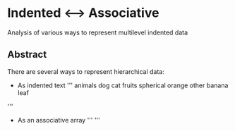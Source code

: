 # Indented <--> Associative
Analysis of various ways to represent multilevel indented data

## Abstract
There are several ways to represent hierarchical data:
* As indented text
'''
animals
	dog
	cat
fruits
	spherical
		orange
	other
		banana
leaf

'''
* As an associative array
'''
'''

